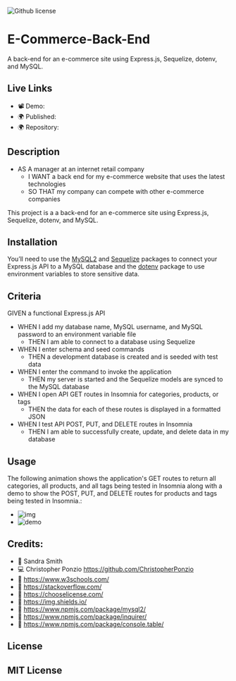 ![Github license](https://img.shields.io/badge/license-MIT-blueviolet.svg)

# E-Commerce-Back-End
A back-end for an e-commerce site using Express.js, Sequelize, dotenv, and MySQL.

## Live Links
* 📽️ Demo: 
* 🌍 Published:  
* 🌍 Repository: 

## Description
* AS A manager at an internet retail company
    * I WANT a back end for my e-commerce website that uses the latest technologies
    * SO THAT my company can compete with other e-commerce companies

This project is a a back-end for an e-commerce site using Express.js, Sequelize, dotenv, and MySQL. 

## Installation
You’ll need to use the [MySQL2](https://www.npmjs.com/package/mysql2) and [Sequelize](https://www.npmjs.com/package/sequelize) packages to connect your Express.js API to a MySQL database and the [dotenv](https://www.npmjs.com/package/dotenv) package to use environment variables to store sensitive data.

## Criteria
GIVEN a functional Express.js API
* WHEN I add my database name, MySQL username, and MySQL password to an environment variable file
    * THEN I am able to connect to a database using Sequelize
* WHEN I enter schema and seed commands
    * THEN a development database is created and is seeded with test data
* WHEN I enter the command to invoke the application
    * THEN my server is started and the Sequelize models are synced to the MySQL database
* WHEN I open API GET routes in Insomnia for categories, products, or tags
    * THEN the data for each of these routes is displayed in a formatted JSON
* WHEN I test API POST, PUT, and DELETE routes in Insomnia
    * THEN I am able to successfully create, update, and delete data in my database


## Usage
The following animation shows the application's GET routes to return all categories, all products, and all tags being tested in Insomnia along with a demo to show the POST, PUT, and DELETE routes for products and tags being tested in Insomnia.:

* ![img](./assets/images/)
* ![demo]()

## Credits:
* 🏫 Sandra Smith
* 💻 Christopher Ponzio https://github.com/ChristopherPonzio
* 🔗 https://www.w3schools.com/
* 🔗 https://stackoverflow.com/
* 🔗 https://chooselicense.com/
* 🔗 https://img.shields.io/
* 🔗 https://www.npmjs.com/package/mysql2/
* 🔗 https://www.npmjs.com/package/inquirer/
* 🔗 https://www.npmjs.com/package/console.table/

## License
MIT License
---
